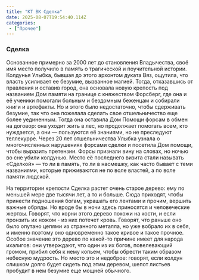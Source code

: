 ```yaml
---
title: "КТ ВК Сделка"
date: 2025-08-07T19:54:40.114Z
categories:
 - ["Прочее"]
---
```


### Сделка

Основанное примерно за 2000 лет до становления Владычества, своё имя
место получило в память о трагической и поучительной истории. Колдунья
Улыбка, бывшая до этого архонтом дуката Вяз, ощутила, что власть
усиливает ее безумие, вызванное магией. Тогда, отказавшись от правления
и оставив город, она основала новую крепость под названием Дом памяти на
границе с княжеством Форсберг, где она и её ученики помогали больным и
бездомным беженцам и собирали книги и артефакты. Но и этого было
недостаточно, чтобы сдерживать безумие, так что она пожелала сделать
свое отшельничество еще более уединенным. Тогда она оставила Дом Помощи
форсам в обмен на договор: она уходит жить в лес, но продолжает помогать
всем, кто нуждается, а они — пользуются её знаниями, но не преследуют
теллекурре. Через 20 лет отшельничества Улыбка узнала о многочисленных
нарушениях форсами сделки и посетила Дом помощи, чтобы выразить
претензии. Форсы признали вину на словах, но ночью во сне убили
колдунью. Место её последнего визита стали называть «Сделкой» — то ли в
память, то ли в насмешку, как часто бывает с теми названиями, которые
приживаются не по воле властей, а по воле памяти людской.

На территории крепости Сделка растет очень старое дерево: ему по меньшей
мере две тысячи лет, а то и больше. Сюда приходят, чтобы принести
подношения богам, украшать его лентами и прочим, вершить важные обряды.
Но вроде бы в ночи здесь приносятся и человеческие жертвы. Говорят, что
корни этого дерево похожи на кости, и если пронзить их ножом - из них
потечет кровь. Говорят, что раньше оно было опутано цепями из странного
металла, но уже вобрало их в себя, и именно поэтому оно одновременно
такое кривое и такое прочное. Особое значение это дерево по какой-то
причине имеет для народа ихалигов: они утверждают, что один из их богов,
повелевающий громом, прибил себя к нему копьем, чтобы обрести таким
образом небесную мудрость. Но место это и недоброе: говорят, если колдун
слишком долго будет сидеть под этим деревом, шепот листьев пробудит в
нем безумие еще мощней обычного.
